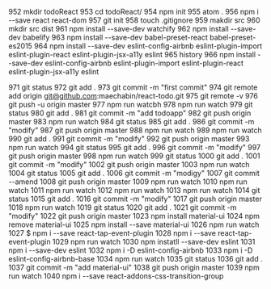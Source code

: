 952  mkdir todoReact
953  cd todoReact/
954  npm init
955  atom .
956  npm i --save react react-dom
957  git init
958  touch .gitignore
959  makdir src
960  mkdir src dist
961  npm install --save-dev watchify
962  npm install --save-dev babelify
963  npm install --save-dev babel-preset-react babel-preset-es2015
964  npm install --save-dev eslint-config-airbnb eslint-plugin-import eslint-plugin-react eslint-plugin-jsx-a11y eslint
965  history
966 npm install --save-dev eslint-config-airbnb eslint-plugin-import eslint-plugin-react eslint-plugin-jsx-a11y eslint

971  git status
972  git add .
973  git commit -m "first commit"
974  git remote add origin git@github.com:maechabin/react-todo.git
975  git remote -v
976  git push -u origin master
977  npm run watcbh
978  npm run watch
979  git status
980  git add .
981  git commit -m "add todoapp"
982  git push origin master
983  npm run watch
984  git status
985  git add .
986  git commit -m "modify"
987  git push origin master
988  npm run watch
989  npm run watch
990  git add .
991  git commit -m "modify"
992  git push origin master
993  npm run watch
994  git status
995  git add .
996  git commit -m "modify"
997  git push origin master
998  npm run watch
999  git status
1000  git add .
1001  git commit -m "modify"
1002  git push origin master
1003  npm run watch
1004  git status
1005  git add .
1006  git commit -m "modigy"
1007  git commit --amend
1008  git push origin master
1009  npm run watch
1010  npm run watch
1011  npm run watch
1012  npm run watch
1013  npm run watch
1014  git status
1015  git add .
1016  git commit -m "modify"
1017  git push origin master
1018  npm run watch
1019  git status
1020  git add .
1021  git commit -m "modify"
1022  git push origin master
1023  npm install material-ui
1024  npm remove material-ui
1025  npm install --save material-ui
1026  npm run watch
1027  $ npm i --save react-tap-event-plugin
1028   npm i --save react-tap-event-plugin
1029  npm run watch
1030  npm instatll --save-dev eslint
1031  npm i --save-dev eslint
1032  npm i -D eslint-config-airbnb
1033  npm i -D eslint-config-airbnb-base
1034  npm run watch
1035  git status
1036  git add .
1037  git commit -m "add material-ui"
1038  git push origin master
1039  npm run watch
1040  npm i --save react-addons-css-transition-group
